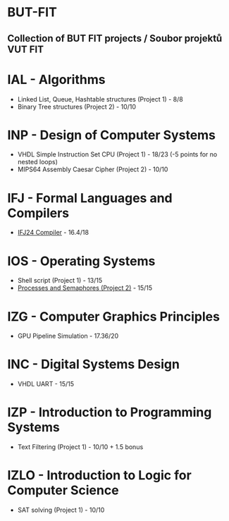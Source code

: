 # BUT-FIT
## Collection of BUT FIT projects / Soubor projektů VUT FIT

# IAL - Algorithms
- Linked List, Queue, Hashtable structures (Project 1) - 8/8
- Binary Tree structures (Project 2) - 10/10

# INP - Design of Computer Systems
- VHDL Simple Instruction Set CPU (Project 1) - 18/23 (-5 points for no nested loops)
- MIPS64 Assembly Caesar Cipher (Project 2) - 10/10

# IFJ - Formal Languages and Compilers
- [IFJ24 Compiler](https://github.com/0x6B6/IFJ24-interpreter) - 16.4/18

# IOS - Operating Systems
- Shell script (Project 1) - 13/15
- [Processes and Semaphores (Project 2)](https://github.com/0x6B6/IOS-2024-project-2) - 15/15

# IZG - Computer Graphics Principles
- GPU Pipeline Simulation - 17.36/20

# INC - Digital Systems Design
- VHDL UART - 15/15

# IZP - Introduction to Programming Systems
- Text Filtering (Project 1) - 10/10 + 1.5 bonus

# IZLO - Introduction to Logic for Computer Science
- SAT solving (Project 1) - 10/10
